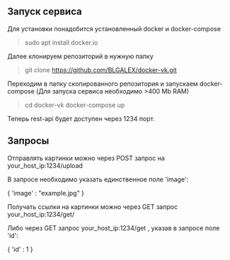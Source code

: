 ## Запуск сервиса

Для установки понадобится установленный docker и docker-compose

> sudo apt install docker.io

Далее клонируем репозиторий в нужную папку

> git clone https://github.com/BLGALEX/docker-vk.git

Переходим в папку скопированного репозитория и запускаем docker-compose
(Для запуска сервиса необходимо >400 Mb RAM)

> cd docker-vk
> docker-compose up

Теперь rest-api будет доступен через 1234 порт. 

## Запросы 

Отправлять картинки можно через POST запрос на your_host_ip:1234/upload

В запросе необходимо указать единственное поле 'image':

{
  'image' : "example.jpg"
}

Получать ссылки на картинки можно через GET запрос your_host_ip:1234/get/<id>

  Либо через GET запрос your_host_ip:1234/get , указав в запросе поле 'id':
  
{
  'id' : 1
}
